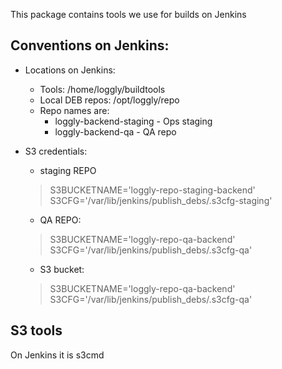 This package contains tools we use for builds on Jenkins

Conventions on Jenkins:
-------------
- Locations on Jenkins:
    - Tools:            /home/loggly/buildtools
    - Local DEB repos:  /opt/loggly/repo
    - Repo names are:
        * loggly-backend-staging  - Ops staging
        * loggly-backend-qa       - QA repo


- S3 credentials:
    * staging REPO
    > S3BUCKETNAME='loggly-repo-staging-backend'
    > S3CFG='/var/lib/jenkins/publish_debs/.s3cfg-staging'

    * QA REPO:
    > S3BUCKETNAME='loggly-repo-qa-backend'
    > S3CFG='/var/lib/jenkins/publish_debs/.s3cfg-qa'

    * S3 bucket:
    > S3BUCKETNAME='loggly-repo-qa-backend'
    > S3CFG='/var/lib/jenkins/publish_debs/.s3cfg-qa'

S3 tools
-------------
On Jenkins it is s3cmd
